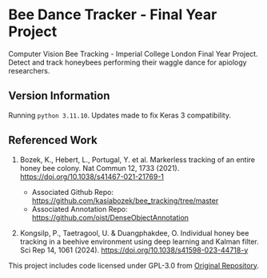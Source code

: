 # Bee Dance Tracker - Final Year Project
Computer Vision Bee Tracking - Imperial College London Final Year Project. Detect and track honeybees performing their waggle dance for apiology researchers. 


## Version Information
Running `python 3.11.10`. Updates made to fix Keras 3 compatibility.

## Referenced Work
1. Bozek, K., Hebert, L., Portugal, Y. et al. Markerless tracking of an entire honey bee colony. Nat Commun 12, 1733 (2021). https://doi.org/10.1038/s41467-021-21769-1
    
    - Associated Github Repo: https://github.com/kasiabozek/bee_tracking/tree/master
    - Associated Annotation Repo: https://github.com/oist/DenseObjectAnnotation


2. Kongsilp, P., Taetragool, U. & Duangphakdee, O. Individual honey bee tracking in a beehive environment using deep learning and Kalman filter. Sci Rep 14, 1061 (2024). https://doi.org/10.1038/s41598-023-44718-y


This project includes code licensed under GPL-3.0 from [Original Repository](https://github.com/username/repository).
